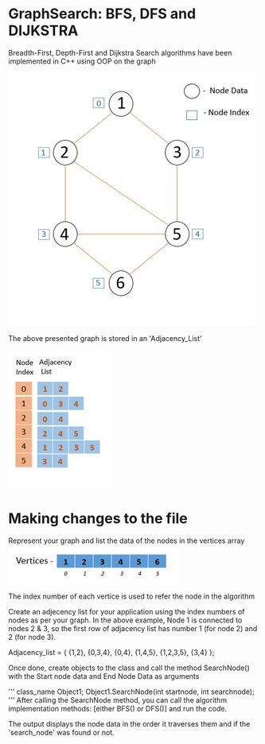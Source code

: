 # GraphSearch: BFS, DFS and DIJKSTRA

Breadth-First, Depth-First and Dijkstra Search algorithms have been implemented in C++ using OOP on the graph 

![Graph](/images/Graph.JPG)

The above presented graph is stored in an 'Adjacency_List'

 ![Adjacency_List](/images/Adjacency_List.JPG)
 
 # Making changes to the file

Represent your graph and list the data of the nodes in the vertices array 
![](/images/Vertices.jpg)

The index number of each vertice is used to refer the node in the algorithm

Create an adjecency list for your application using the index numbers of nodes as per your graph.
In the above example, Node 1 is connected to nodes 2 & 3, so the first row of adjacency list has number 1 (for node 2) and 2 (for node 3).


Adjacency_list = { {1,2},
                   {0,3,4},
                   {0,4},
                   {1,4,5},
                   {1,2,3,5},
                   {3,4} };
                 
Once done, create objects to the class and call the method SearchNode() with the Start node data and End Node Data as arguments

'''
class_name Object1;
Object1.SearchNode(int startnode, int searchnode);
'''
After calling the SearchNode method, you can call the algorithm implementation methods: [either BFS() or DFS()] and run the code.

The output displays the node data in the order it traverses them and if the 'search_node' was found or not.
